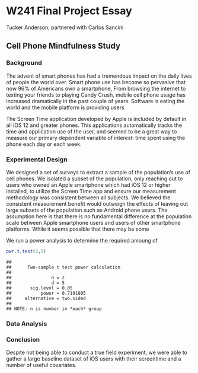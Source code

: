 W241 Final Project Essay
================
Tucker Anderson, partnered with Carlos Sancini

## Cell Phone Mindfulness Study

### Background

The advent of smart phones has had a tremendous impact on the daily
lives of people the world over. Smart phone use has become so pervasive
that now 96% of Americans own a smartphone, From browsing the internet
to texting your friends to playing Candy Crush, mobile cell phone usage
has increased dramatically in the past couple of years. Software is
eating the world and the mobile platform is providing users

The Screen Time application developed by Apple is included by default in
all iOS 12 and greater phones. This applications automatically tracks
the time and application use of the user, and seemed to be a great way
to measure our primary dependent variable of interest: time spent using
the phone each day or each week.

### Experimental Design

We designed a set of surveys to extract a sample of the population’s use
of cell phones. We isolated a subset of the population, only reaching
out to users who owned an Apple smartphone which had iOS 12 or higher
installed, to utilize the Screen Time app and ensure our measurement
methodology was consistent between all subjects. We believed the
consistent measurement benefit would outweigh the effects of leaving out
large subsets of the population such as Android phone users. The
assumption here is that there is no fundamental difference at the
population scale between Apple smartphone users and users of other
smartphone platforms. While it seems possible that there may be some

We run a power analysis to determine the required amoung of

``` r
pwr.t.test(2,5)
```

    ## 
    ##      Two-sample t test power calculation 
    ## 
    ##               n = 2
    ##               d = 5
    ##       sig.level = 0.05
    ##           power = 0.7191805
    ##     alternative = two.sided
    ## 
    ## NOTE: n is number in *each* group

### Data Analysis

### Conclusion

Despite not being able to conduct a true field experiment, we were able
to gather a large baseline dataset of iOS users with their screentime
and a number of useful covariates.
